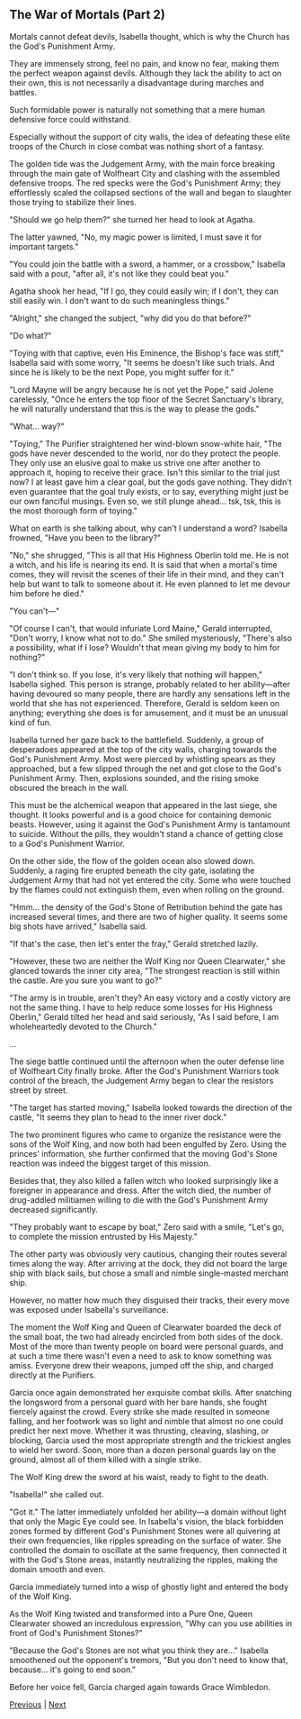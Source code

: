 ## The War of Mortals (Part 2)
Mortals cannot defeat devils, Isabella thought, which is why the Church has the God's Punishment Army.

They are immensely strong, feel no pain, and know no fear, making them the perfect weapon against devils. Although they lack the ability to act on their own, this is not necessarily a disadvantage during marches and battles.

Such formidable power is naturally not something that a mere human defensive force could withstand.

Especially without the support of city walls, the idea of defeating these elite troops of the Church in close combat was nothing short of a fantasy.

The golden tide was the Judgement Army, with the main force breaking through the main gate of Wolfheart City and clashing with the assembled defensive troops. The red specks were the God's Punishment Army; they effortlessly scaled the collapsed sections of the wall and began to slaughter those trying to stabilize their lines.

"Should we go help them?" she turned her head to look at Agatha.

The latter yawned, "No, my magic power is limited, I must save it for important targets."

"You could join the battle with a sword, a hammer, or a crossbow," Isabella said with a pout, "after all, it's not like they could beat you."

Agatha shook her head, "If I go, they could easily win; if I don't, they can still easily win. I don't want to do such meaningless things."



"Alright," she changed the subject, "why did you do that before?"

"Do what?"

"Toying with that captive, even His Eminence, the Bishop's face was stiff," Isabella said with some worry, "It seems he doesn't like such trials. And since he is likely to be the next Pope, you might suffer for it."

"Lord Mayne will be angry because he is not yet the Pope," said Jolene carelessly, "Once he enters the top floor of the Secret Sanctuary's library, he will naturally understand that this is the way to please the gods."

"What... way?"

"Toying," The Purifier straightened her wind-blown snow-white hair, "The gods have never descended to the world, nor do they protect the people. They only use an elusive goal to make us strive one after another to approach it, hoping to receive their grace. Isn't this similar to the trial just now? I at least gave him a clear goal, but the gods gave nothing. They didn't even guarantee that the goal truly exists, or to say, everything might just be our own fanciful musings. Even so, we still plunge ahead... tsk, tsk, this is the most thorough form of toying."

What on earth is she talking about, why can't I understand a word? Isabella frowned, "Have you been to the library?"

"No," she shrugged, "This is all that His Highness Oberlin told me. He is not a witch, and his life is nearing its end. It is said that when a mortal's time comes, they will revisit the scenes of their life in their mind, and they can't help but want to talk to someone about it. He even planned to let me devour him before he died."

"You can't—"



"Of course I can't, that would infuriate Lord Maine," Gerald interrupted, "Don't worry, I know what not to do." She smiled mysteriously, "There's also a possibility, what if I lose? Wouldn't that mean giving my body to him for nothing?"

"I don't think so. If you lose, it's very likely that nothing will happen," Isabella sighed. This person is strange, probably related to her ability—after having devoured so many people, there are hardly any sensations left in the world that she has not experienced. Therefore, Gerald is seldom keen on anything; everything she does is for amusement, and it must be an unusual kind of fun.

Isabella turned her gaze back to the battlefield. Suddenly, a group of desperadoes appeared at the top of the city walls, charging towards the God's Punishment Army. Most were pierced by whistling spears as they approached, but a few slipped through the net and got close to the God's Punishment Army. Then, explosions sounded, and the rising smoke obscured the breach in the wall.

This must be the alchemical weapon that appeared in the last siege, she thought. It looks powerful and is a good choice for containing demonic beasts. However, using it against the God's Punishment Army is tantamount to suicide. Without the pills, they wouldn't stand a chance of getting close to a God's Punishment Warrior.

On the other side, the flow of the golden ocean also slowed down. Suddenly, a raging fire erupted beneath the city gate, isolating the Judgement Army that had not yet entered the city. Some who were touched by the flames could not extinguish them, even when rolling on the ground.

"Hmm... the density of the God's Stone of Retribution behind the gate has increased several times, and there are two of higher quality. It seems some big shots have arrived," Isabella said.

"If that's the case, then let's enter the fray," Gerald stretched lazily.

"However, these two are neither the Wolf King nor Queen Clearwater," she glanced towards the inner city area, "The strongest reaction is still within the castle. Are you sure you want to go?"

"The army is in trouble, aren't they? An easy victory and a costly victory are not the same thing. I have to help reduce some losses for His Highness Oberlin," Gerald tilted her head and said seriously, "As I said before, I am wholeheartedly devoted to the Church."



...

The siege battle continued until the afternoon when the outer defense line of Wolfheart City finally broke. After the God's Punishment Warriors took control of the breach, the Judgement Army began to clear the resistors street by street.



"The target has started moving," Isabella looked towards the direction of the castle, "It seems they plan to head to the inner river dock."



The two prominent figures who came to organize the resistance were the sons of the Wolf King, and now both had been engulfed by Zero. Using the princes' information, she further confirmed that the moving God's Stone reaction was indeed the biggest target of this mission.



Besides that, they also killed a fallen witch who looked surprisingly like a foreigner in appearance and dress. After the witch died, the number of drug-addled militiamen willing to die with the God's Punishment Army decreased significantly.



"They probably want to escape by boat," Zero said with a smile, "Let's go, to complete the mission entrusted by His Majesty."



The other party was obviously very cautious, changing their routes several times along the way. After arriving at the dock, they did not board the large ship with black sails, but chose a small and nimble single-masted merchant ship.



However, no matter how much they disguised their tracks, their every move was exposed under Isabella's surveillance.



The moment the Wolf King and Queen of Clearwater boarded the deck of the small boat, the two had already encircled from both sides of the dock. Most of the more than twenty people on board were personal guards, and at such a time there wasn't even a need to ask to know something was amiss. Everyone drew their weapons, jumped off the ship, and charged directly at the Purifiers.



Garcia once again demonstrated her exquisite combat skills. After snatching the longsword from a personal guard with her bare hands, she fought fiercely against the crowd. Every strike she made resulted in someone falling, and her footwork was so light and nimble that almost no one could predict her next move. Whether it was thrusting, cleaving, slashing, or blocking, Garcia used the most appropriate strength and the trickiest angles to wield her sword. Soon, more than a dozen personal guards lay on the ground, almost all of them killed with a single strike.



The Wolf King drew the sword at his waist, ready to fight to the death.

"Isabella!" she called out.

"Got it." The latter immediately unfolded her ability—a domain without light that only the Magic Eye could see. In Isabella's vision, the black forbidden zones formed by different God's Punishment Stones were all quivering at their own frequencies, like ripples spreading on the surface of water. She controlled the domain to oscillate at the same frequency, then connected it with the God's Stone areas, instantly neutralizing the ripples, making the domain smooth and even.



Garcia immediately turned into a wisp of ghostly light and entered the body of the Wolf King.

As the Wolf King twisted and transformed into a Pure One, Queen Clearwater showed an incredulous expression, "Why can you use abilities in front of God's Punishment Stones?"

"Because the God's Stones are not what you think they are..." Isabella smoothened out the opponent's tremors, "But you don't need to know that, because... it's going to end soon."

Before her voice fell, Garcia charged again towards Grace Wimbledon.





[Previous](CH0311.md) | [Next](CH0313.md)
